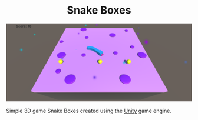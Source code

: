<h1 align="center">Snake Boxes</h1>

![Snake Boxes](https://github.com/BillyFrcs/SnakeBoxes/blob/main/Assets/Example/SnakeBoxes.png)

Simple 3D game Snake Boxes created using the [Unity](https://unity.com/) game engine. 

